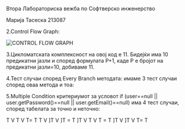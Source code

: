 Втора Лабораториска вежба по Софтверско инженерство

Марија Тасеска 213087

2.Control Flow Graph:

![CONTROL FLOW GRAPH](https://github.com/marijataseska/SI_2023_lab2_213087/assets/108740625/0703612f-17b8-4f8e-9ca5-356c813f3f93)

3.Цикломатската комплексност на овој код е 11.
Бидејќи има 10 предикатни јазли и според формулата P+1, каде P е бројот на предикатни јазли=10, добиваме 11.

4.Тест случаи според Every Branch методата:
имаме 3 тест случаи според оваа метода и тоа:


5.Multiple Condition критериумот за условот if (user==null || user.getPassword()==null || user.getEmail()==null) има 4 тест случаи, според табелата за точно и неточно:

Т V Т V T= Т
Т V ]T V ]T = T
]T V T V T = T
]T V ]T V T= T
